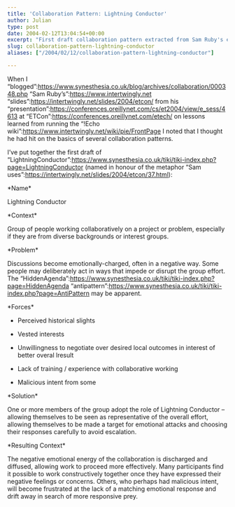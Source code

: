 ```yaml
---
title: 'Collaboration Pattern: Lightning Conductor'
author: Julian
type: post
date: 2004-02-12T13:04:54+00:00
excerpt: "First draft collaboration pattern extracted from Sam Ruby's experience with the !Echo wiki"
slug: collaboration-pattern-lightning-conductor 
aliases: ["/2004/02/12/collaboration-pattern-lightning-conductor"]

---
```

When I &#8220;blogged&#8221;:https://www.synesthesia.co.uk/blog/archives/collaboration/000348.php &#8220;Sam Ruby&#8217;s&#8221;:https://www.intertwingly.net &#8220;slides&#8221;:https://intertwingly.net/slides/2004/etcon/ from his &#8220;presentation&#8221;:https://conferences.oreillynet.com/cs/et2004/view/e_sess/4613 at &#8220;ETCon&#8221;:https://conferences.oreillynet.com/etech/ on lessons learned from running the &#8220;!Echo wiki&#8221;:https://www.intertwingly.net/wiki/pie/FrontPage I noted that I thought he had hit on the basics of several collaboration patterns.

I&#8217;ve put together the first draft of &#8220;LightningConductor&#8221;:https://www.synesthesia.co.uk/tiki/tiki-index.php?page=LightningConductor (named in honour of the metaphor &#8220;Sam uses&#8221;:https://intertwingly.net/slides/2004/etcon/37.html):

\*Name\*

Lightning Conductor

\*Context\*

Group of people working collaboratively on a project or problem, especially if they are from diverse backgrounds or interest groups.

\*Problem\*

Discussions become emotionally-charged, often in a negative way. Some people may deliberately act in ways that impede or disrupt the group effort. The &#8220;HiddenAgenda&#8221;:https://www.synesthesia.co.uk/tiki/tiki-index.php?page=HiddenAgenda &#8220;antipattern&#8221;:https://www.synesthesia.co.uk/tiki/tiki-index.php?page=AntiPattern may be apparent.

\*Forces\*

* Perceived historical slights
  
* Vested interests
  
* Unwillingness to negotiate over desired local outcomes in interest of better overal lresult
  
* Lack of training / experience with collaborative working
  
* Malicious intent from some 

\*Solution\*

One or more members of the group adopt the role of Lightning Conductor &#8211; allowing themselves to be seen as representative of the overall effort, allowing themselves to be made a target for emotional attacks and choosing their responses carefully to avoid escalation.

\*Resulting Context\*

The negative emotional energy of the collaboration is discharged and diffused, allowing work to proceed more effectively. Many participants find it possible to work constructively together once they have expressed their negative feelings or concerns. Others, who perhaps had malicious intent, will become frustrated at the lack of a matching emotional response and drift away in search of more responsive prey.